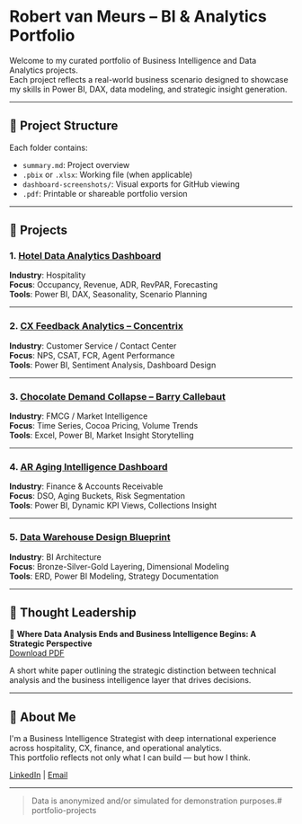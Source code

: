 # Robert van Meurs – BI & Analytics Portfolio

Welcome to my curated portfolio of Business Intelligence and Data Analytics projects.  
Each project reflects a real-world business scenario designed to showcase my skills in Power BI, DAX, data modeling, and strategic insight generation.

---

## 📁 Project Structure

Each folder contains:
- `summary.md`: Project overview
- `.pbix` or `.xlsx`: Working file (when applicable)
- `dashboard-screenshots/`: Visual exports for GitHub viewing
- `.pdf`: Printable or shareable portfolio version

---

## 🚀 Projects

### 1. [Hotel Data Analytics Dashboard](./hotel-dashboard/)
**Industry**: Hospitality  
**Focus**: Occupancy, Revenue, ADR, RevPAR, Forecasting  
**Tools**: Power BI, DAX, Seasonality, Scenario Planning

---

### 2. [CX Feedback Analytics – Concentrix](./concentrix-cx-feedback/)
**Industry**: Customer Service / Contact Center  
**Focus**: NPS, CSAT, FCR, Agent Performance  
**Tools**: Power BI, Sentiment Analysis, Dashboard Design

---

### 3. [Chocolate Demand Collapse – Barry Callebaut](./chocolate-demand-collapse/)
**Industry**: FMCG / Market Intelligence  
**Focus**: Time Series, Cocoa Pricing, Volume Trends  
**Tools**: Excel, Power BI, Market Insight Storytelling

---

### 4. [AR Aging Intelligence Dashboard](./ar-aging/)
**Industry**: Finance & Accounts Receivable  
**Focus**: DSO, Aging Buckets, Risk Segmentation  
**Tools**: Power BI, Dynamic KPI Views, Collections Insight

---

### 5. [Data Warehouse Design Blueprint](./data-warehouse-design/)
**Industry**: BI Architecture  
**Focus**: Bronze-Silver-Gold Layering, Dimensional Modeling  
**Tools**: ERD, Power BI Modeling, Strategy Documentation

---

## 🧠 Thought Leadership

📄 **Where Data Analysis Ends and Business Intelligence Begins: A Strategic Perspective**  
[Download PDF](thought-leadership/Where_Data_Analysis_Ends_BI_Begins.pdf)

A short white paper outlining the strategic distinction between technical analysis and the business intelligence layer that drives decisions.

---

## 🧭 About Me

I'm a Business Intelligence Strategist with deep international experience across hospitality, CX, finance, and operational analytics.  
This portfolio reflects not only what I can build — but how I think.

[LinkedIn](https://www.linkedin.com/) | [Email](mailto:rvm97@yahoo.com)

---

> Data is anonymized and/or simulated for demonstration purposes.# portfolio-projects
